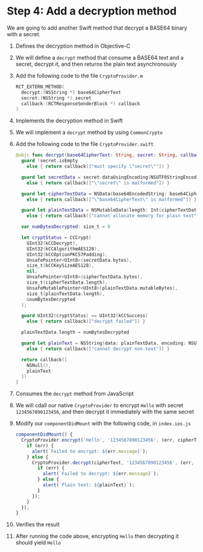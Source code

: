 # Step 4: Add a decryption method

We are going to add another Swift method that decrypt a BASE64 binary with a secret.

1. Defines the decryption method in Objective-C
  1. We will define a `decrypt` method that consume a BASE64 text and a secret, decrypt it, and then returns the plain text asynchronously
  2. Add the following code to the file `CryptoProvider.m`
     ```objective-c
     RCT_EXTERN_METHOD(
       decrypt:(NSString *) base64CipherText
       secret:(NSString *) secret
       callback:(RCTResponseSenderBlock *) callback
     )
     ```

2. Implements the decryption method in Swift
  1. We will implement a `decrypt` method by using `CommonCrypto`
  2. Add the following code to the file `CryptoProvider.swift`
     ```swift
     @objc func decrypt(base64CipherText: String, secret: String, callback: RCTResponseSenderBlock) -> Void {
       guard !secret.isEmpty
         else { return callback(["must specify \"secret\""]) }

       guard let secretData = secret.dataUsingEncoding(NSUTF8StringEncoding)
         else { return callback(["\"secret\" is malformed"]) }

       guard let cipherTextData = NSData(base64EncodedString: base64CipherText, options: NSDataBase64DecodingOptions.IgnoreUnknownCharacters)
         else { return callback(["\"base64CipherText\" is malformed"]) }

       guard let plainTextData = NSMutableData(length: Int(cipherTextData.length) + kCCBlockSizeAES128)
         else { return callback(["cannot allocate memory for plain text"]) }

       var numBytesDecrypted: size_t = 0

       let cryptStatus = CCCrypt(
         UInt32(kCCDecrypt),
         UInt32(kCCAlgorithmAES128),
         UInt32(kCCOptionPKCS7Padding),
         UnsafePointer<UInt8>(secretData.bytes),
         size_t(kCCKeySizeAES128),
         nil,
         UnsafePointer<UInt8>(cipherTextData.bytes),
         size_t(cipherTextData.length),
         UnsafeMutablePointer<UInt8>(plainTextData.mutableBytes),
         size_t(plainTextData.length),
         &numBytesDecrypted
       );

       guard UInt32(cryptStatus) == UInt32(kCCSuccess)
         else { return callback(["decrypt failed"]) }

       plainTextData.length = numBytesDecrypted

       guard let plainText = NSString(data: plainTextData, encoding: NSUTF8StringEncoding)
         else { return callback(["cannot decrypt non-text"]) }

       return callback([
         NSNull(),
         plainText
       ])
     }
     ```

3. Consumes the `decrypt` method from JavaScript
  1. We will cdall our native `CryptoProvider` to encrypt `Hello` with secret `1234567890123456`, and then decrypt it immediately with the same secret
  2. Modify our `componentDidMount` with the following code, in `index.ios.js`

     ```js
     componentDidMount() {
       CryptoProvider.encrypt('Hello', '1234567890123456', (err, cipherText) => {
         if (err) {
           alert(`Failed to encrypt: ${err.message}`);
         } else {
           CryptoProvider.decrypt(cipherText, '1234567890123456', (err, plainText) => {
             if (err) {
               alert(`Failed to decrypt: ${err.message}`);
             } else {
               alert(`Plain text: ${plainText}`);
             }
           });
         }
       });
     }
     ```

4. Verifies the result
  1. After running the code above, encrypting `Hello` then decrypting it should yield `Hello`

